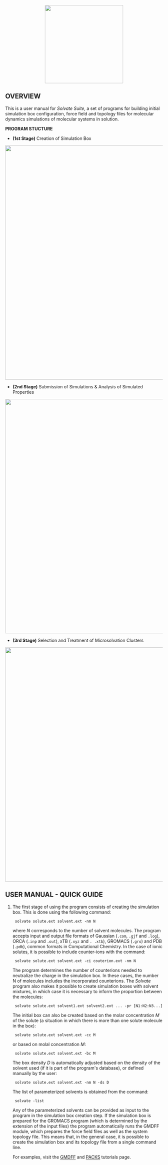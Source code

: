 <div align="center">
<img src="https://user-images.githubusercontent.com/69423088/253824433-a6b55273-b084-4283-a0b6-b8d40bc52890.png" width="250px"/>
</div>

## OVERVIEW

This is a user manual for _Solvate Suite_, a set of programs for building initial simulation box configuration, force field and topology files for molecular dynamics simulations of molecular systems in solution.

**PROGRAM STUCTURE**

* **(1st Stage)** Creation of Simulation Box

<div align="center">
<img src="https://github.com/otaviolsantana/solvate/assets/69423088/cf13d12e-1b75-411c-a058-0317c1b7d890" width="750px"/>
</div>

* **(2nd Stage)** Submission of Simulations & Analysis of Simulated Properties

<div align="center">
<img src="https://github.com/otaviolsantana/solvate/assets/69423088/f4d64def-8bed-440c-86b1-bf35764036bd" width="750px"/>
</div>

* **(3rd Stage)** Selection and Treatment of Microsolvation Clusters

<div align="center">
<img src="https://github.com/otaviolsantana/solvate/assets/69423088/948efc7e-f83f-4539-916c-69ab189da808" width="750px"/>
</div>

## USER MANUAL - QUICK GUIDE

1. The first stage of using the program consists of creating the simulation box. This is done using the following 
   command:

        solvate solute.ext solvent.ext -nm N

   where _N_ corresponds to the number of solvent molecules. The program accepts input and output file formats of 
   Gaussian (`.com`, `.gjf` and `.log`), ORCA (`.inp` and `.out`), xTB (`.xyz` and `. .xtb`), GROMACS (`.gro`) and 
   PDB (`.pdb`), common formats in Computational Chemistry. In the case of ionic solutes, it is possible to include 
   counter-ions with the command:

        solvate solute.ext solvent.ext -ci couterion.ext -nm N

   The program determines the number of counterions needed to neutralize the charge in the simulation box. In these 
   cases, the number N of molecules includes the incorporated counterions. The _Solvate_ program also makes it 
   possible to create simulation boxes with solvent mixtures, in which case it is necessary to inform the proportion 
   between the molecules:

        solvate solute.ext solvent1.ext solvent2.ext ... -pr [N1:N2:N3...]

   The initial box can also be created based on the molar concentration _M_ of the solute (a situation in which there 
   is more than one solute molecule in the box):

        solvate solute.ext solvent.ext -cc M

   or based on molal concentration _M_:

        solvate solute.ext solvent.ext -bc M

   The box density _D_ is automatically adjusted based on the density of the solvent used (if it is part of the 
   program's database), or defined manually by the user:

        solvate solute.ext solvent.ext -nm N -ds D

   The list of parameterized solvents is obtained from the command:

        solvate -list

   Any of the parameterized solvents can be provided as input to the program in the simulation box creation step. If 
   the simulation box is prepared for the GROMACS program (which is determined by the extension of the input files) 
   the program automatically runs the GMDFF module, which prepares the force field files as well as the system 
   topology file. This means that, in the general case, it is possible to create the simulation box and its topology 
   file from a single command line.

   For examples, visit the [GMDFF](https://github.com/otaviolsantana/solvate/blob/main/tutorials/1_GMDFF.md) and [PACKS](https://github.com/otaviolsantana/solvate/blob/main/tutorials/2_PACKS.md) tutorials page.
